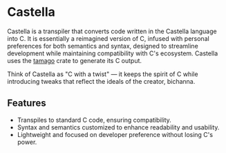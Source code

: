 # Castella

Castella is a transpiler that converts code written in the Castella language into C. It is essentially a reimagined version of C, infused with personal preferences for both semantics and syntax, designed to streamline development while maintaining compatibility with C's ecosystem. Castella uses the [tamago](https://crates.io/crates/tamago) crate to generate its C output.

Think of Castella as "C with a twist" — it keeps the spirit of C while introducing tweaks that reflect the ideals of the creator, bichanna.

## Features

- Transpiles to standard C code, ensuring compatibility.
- Syntax and semantics customized to enhance readability and usability.
- Lightweight and focused on developer preference without losing C's power.
